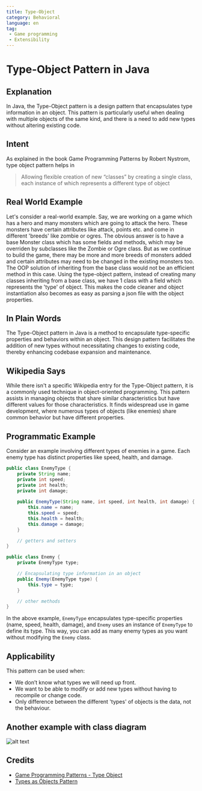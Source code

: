 ```yaml
---
title: Type-Object
category: Behavioral
language: en
tag:
 - Game programming
 - Extensibility
---
```


# Type-Object Pattern in Java

## Explanation

In Java, the Type-Object pattern is a design pattern that encapsulates type information in an object. This pattern is particularly useful when dealing with multiple objects of the same kind, and there is a need to add new types without altering existing code.

## Intent
As explained in the book Game Programming Patterns by Robert Nystrom, type object pattern helps in

> Allowing flexible creation of new “classes” by creating a single class, each instance of which represents a different type of object

## Real World Example

Let's consider a real-world example. Say, we are working on a game which has a hero and many monsters which are going to attack the hero. These monsters have certain attributes like attack, points etc. and come in different 'breeds' like zombie or ogres. The obvious answer is to have a base Monster class which has some fields and methods, which may be overriden by subclasses like the Zombie or Ogre class. But as we continue to build the game, there may be more and more breeds of monsters added and certain attributes may need to be changed in the existing monsters too. The OOP solution of inheriting from the base class would not be an efficient method in this case.
Using the type-object pattern, instead of creating many classes inheriting from a base class, we have 1 class with a field which represents the 'type' of object. This makes the code cleaner and object instantiation also becomes as easy as parsing a json file with the object properties.

## In Plain Words

The Type-Object pattern in Java is a method to encapsulate type-specific properties and behaviors within an object. This design pattern facilitates the addition of new types without necessitating changes to existing code, thereby enhancing codebase expansion and maintenance.

## Wikipedia Says

While there isn't a specific Wikipedia entry for the Type-Object pattern, it is a commonly used technique in object-oriented programming. This pattern assists in managing objects that share similar characteristics but have different values for those characteristics. It finds widespread use in game development, where numerous types of objects (like enemies) share common behavior but have different properties.

## Programmatic Example

Consider an example involving different types of enemies in a game. Each enemy type has distinct properties like speed, health, and damage.

```java
public class EnemyType {
    private String name;
    private int speed;
    private int health;
    private int damage;
    
    public EnemyType(String name, int speed, int health, int damage) {
        this.name = name;
        this.speed = speed;
        this.health = health;
        this.damage = damage;
    }

    // getters and setters
}

public class Enemy {
    private EnemyType type;

    // Encapsulating type information in an object
    public Enemy(EnemyType type) {
        this.type = type;
    }

    // other methods
}
```

In the above example, `EnemyType` encapsulates type-specific properties (name, speed, health, damage), and `Enemy` uses an instance of `EnemyType` to define its type. This way, you can add as many enemy types as you want without modifying the `Enemy` class.

## Applicability
This pattern can be used when:

* We don’t know what types we will need up front.
* We want to be able to modify or add new types without having to recompile or change code.
* Only difference between the different 'types' of objects is the data, not the behaviour.

## Another example with class diagram
![alt text](./etc/typeobjectpattern.urm.png "Type-Object pattern class diagram")

## Credits

* [Game Programming Patterns - Type Object](http://gameprogrammingpatterns.com/type-object.html)
* [Types as Objects Pattern](http://www.cs.sjsu.edu/~pearce/modules/patterns/analysis/top.htm)
